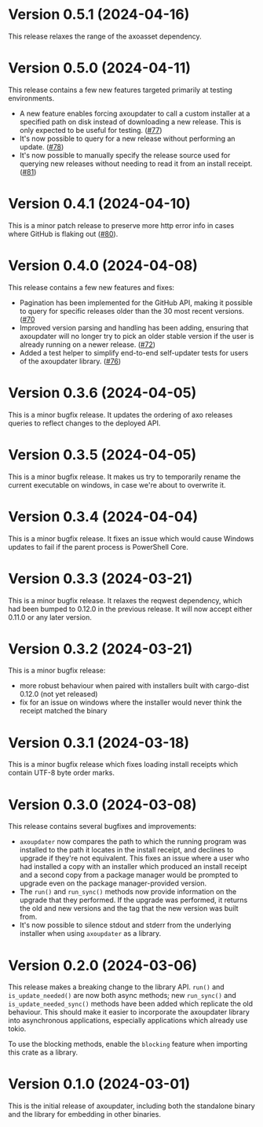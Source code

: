 # Version 0.5.1 (2024-04-16)

This release relaxes the range of the axoasset dependency.

# Version 0.5.0 (2024-04-11)

This release contains a few new features targeted primarily at testing environments.

- A new feature enables forcing axoupdater to call a custom installer at a specified path on disk instead of downloading a new release. This is only expected to be useful for testing. ([#77](https://github.com/axodotdev/axoupdater/pull/77))
- It's now possible to query for a new release without performing an update. ([#78](https://github.com/axodotdev/axoupdater/pull/78))
- It's now possible to manually specify the release source used for querying new releases without needing to read it from an install receipt. ([#81](https://github.com/axodotdev/axoupdater/pull/81))

# Version 0.4.1 (2024-04-10)

This is a minor patch release to preserve more http error info in cases where GitHub is flaking out ([#80](https://github.com/axodotdev/axoupdater/pull/80)).

# Version 0.4.0 (2024-04-08)

This release contains a few new features and fixes:

- Pagination has been implemented for the GitHub API, making it possible to query for specific releases older than the 30 most recent versions. ([#70](https://github.com/axodotdev/axoupdater/pull/70)
- Improved version parsing and handling has been adding, ensuring that axoupdater will no longer try to pick an older stable version if the user is already running on a newer release. ([#72](https://github.com/axodotdev/axoupdater/pull/72))
- Added a test helper to simplify end-to-end self-updater tests for users of the axoupdater library. ([#76](https://github.com/axodotdev/axoupdater/pull/76))

# Version 0.3.6 (2024-04-05)

This is a minor bugfix release. It updates the ordering of axo releases queries to reflect changes to the deployed API.

# Version 0.3.5 (2024-04-05)

This is a minor bugfix release. It makes us try to temporarily rename the current executable on windows, in case we're about to overwrite it.

# Version 0.3.4 (2024-04-04)

This is a minor bugfix release. It fixes an issue which would cause Windows updates to fail if the parent process is PowerShell Core.

# Version 0.3.3 (2024-03-21)

This is a minor bugfix release. It relaxes the reqwest dependency, which had been bumped to 0.12.0 in the previous release. It will now accept either 0.11.0 or any later version.

# Version 0.3.2 (2024-03-21)

This is a minor bugfix release:

* more robust behaviour when paired with installers built with cargo-dist 0.12.0 (not yet released)
* fix for an issue on windows where the installer would never think the receipt matched the binary

# Version 0.3.1 (2024-03-18)

This is a minor bugfix release which fixes loading install receipts which contain UTF-8 byte order marks.

# Version 0.3.0 (2024-03-08)

This release contains several bugfixes and improvements:

- `axoupdater` now compares the path to which the running program was installed to the path it locates in the install receipt, and declines to upgrade if they're not equivalent. This fixes an issue where a user who had installed a copy with an installer which produced an install receipt and a second copy from a package manager would be prompted to upgrade even on the package manager-provided version.
- The `run()` and `run_sync()` methods now provide information on the upgrade that they performed. If the upgrade was performed, it returns the old and new versions and the tag that the new version was built from.
- It's now possible to silence stdout and stderr from the underlying installer when using `axoupdater` as a library.

# Version 0.2.0 (2024-03-06)

This release makes a breaking change to the library API. `run()` and `is_update_needed()` are now both async methods; new `run_sync()` and `is_update_needed_sync()` methods have been added which replicate the old behaviour. This should make it easier to incorporate the axoupdater library into asynchronous applications, especially applications which already use tokio.

To use the blocking methods, enable the `blocking` feature when importing this crate as a library.

# Version 0.1.0 (2024-03-01)

This is the initial release of axoupdater, including both the standalone binary and the library for embedding in other binaries.
